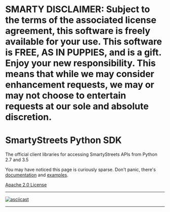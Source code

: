 # SMARTY DISCLAIMER: Subject to the terms of the associated license agreement, this software is freely available for your use. This software is FREE, AS IN PUPPIES, and is a gift. Enjoy your new responsibility. This means that while we may consider enhancement requests, we may or may not choose to entertain requests at our sole and absolute discretion.

# SmartyStreets Python SDK

The official client libraries for accessing SmartyStreets APIs from Python 2.7 and 3.5

You may have noticed this page is curiously sparse. Don't panic, there's [documentation](https://smartystreets.com/docs/sdk/python) and [examples](examples).

[Apache 2.0 License](LICENSE.txt)

---

[![asciicast](https://asciinema.org/a/122131.png)](https://asciinema.org/a/122131)

---
